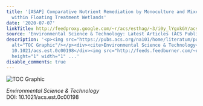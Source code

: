 ```yaml
---
title: '[ASAP] Comparative Nutrient Remediation by Monoculture and Mixed Species Plantings
  within Floating Treatment Wetlands'
date: '2020-07-07'
linkTitle: http://feedproxy.google.com/~r/acs/esthag/~3/i0y_lYgxkGY/acs.est.0c00198
source: 'Environmental Science & Technology: Latest Articles (ACS Publications)'
description: '<p><img src="https://pubs.acs.org/na101/home/literatum/publisher/achs/journals/content/esthag/0/esthag.ahead-of-print/acs.est.0c00198/20200707/images/medium/es0c00198_0003.gif"
  alt="TOC Graphic"/></p><div><cite>Environmental Science & Technology</cite></div><div>DOI:
  10.1021/acs.est.0c00198</div><img src="http://feeds.feedburner.com/~r/acs/esthag/~4/i0y_lYgxkGY"
  height="1" width="1" ...'
disable_comments: true
---
```

<p><img src="https://pubs.acs.org/na101/home/literatum/publisher/achs/journals/content/esthag/0/esthag.ahead-of-print/acs.est.0c00198/20200707/images/medium/es0c00198_0003.gif" alt="TOC Graphic"/></p><div><cite>Environmental Science & Technology</cite></div><div>DOI: 10.1021/acs.est.0c00198</div><img src="http://feeds.feedburner.com/~r/acs/esthag/~4/i0y_lYgxkGY" height="1" width="1" ...